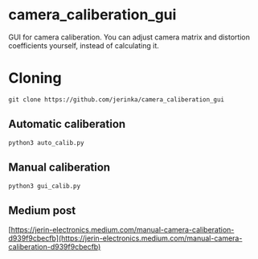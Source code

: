 # camera_caliberation_gui
GUI for camera caliberation. You can adjust camera matrix and distortion coefficients yourself, instead of calculating it. 

# Cloning
```git clone https://github.com/jerinka/camera_caliberation_gui```

## Automatic caliberation
```python3 auto_calib.py```

## Manual caliberation
```python3 gui_calib.py```

## Medium post
[https://jerin-electronics.medium.com/manual-camera-caliberation-d939f9cbecfb](https://jerin-electronics.medium.com/manual-camera-caliberation-d939f9cbecfb)
